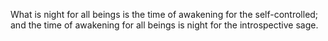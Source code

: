 What is night for all beings is the time of awakening for the self-controlled; and the time of awakening for all beings is night for the introspective sage.